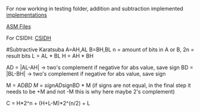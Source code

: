 For now working in testing folder, addition and subtraction implemented
[implementations](testing)

[ASM Files](testing/asm)

For CSIDH:
[CSIDH](csidh)


#Subtractive Karatsuba
A=AH,AL B=BH,BL
n = amount of bits in A or B, 2n = result bits
L = AL * BL
H = AH * BH 

AD = |AL-AH| -> two's complement if negative for abs value, save sign
BD = |BL-BH| -> two's complement if negative for abs value, save sign

M = AD*BD
M = signAD*signBD * M (if signs are not equal, in the final step it needs to be +M and not -M this is why here maybe 2's complement)

C = H*2^n + (H+L-M)*2^(n/2) + L